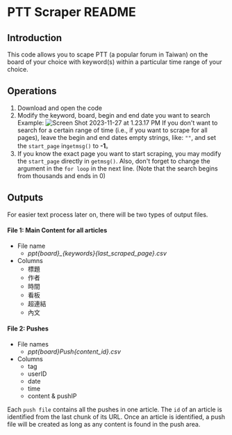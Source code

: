 # PTT Scraper README

## Introduction
This code allows you to scape PTT (a popular forum in Taiwan) on the board of your choice with keyword(s) within a particular time range of your choice. 

## Operations
1. Download and open the code
2. Modify the keyword, board, begin and end date you want to search
Example:
![Screen Shot 2023-11-27 at 1.23.17 PM](https://hackmd.io/_uploads/SJsAOYMra.png)
If you don't want to search for a certain range of time (i.e., if you want to scrape for all pages), leave the begin and end dates empty strings, like: `""`, and set the `start_page` in`getmsg()` to **-1**。
3. If you know the exact page you want to start scraping, you may modify the `start_page` directly in `getmsg()`. Also, don't forget to change the argument in the `for loop` in the next line. (Note that the search begins from thousands and ends in 0)


## Outputs
For easier text process later on, there will be two types of output files.
#### File 1: Main Content for all articles 
* File name
    * *ppt{board}_{keywords}{last_scraped_page}.csv*
* Columns
    * 標題
    * 作者
    * 時間
    * 看板
    * 超連結
    * 內文

#### File 2: Pushes
* File names 
    * *ppt{board}Push{content_id}.csv*
* Columns
    * tag
    * userID
    * date
    * time
    * content & pushIP

Each `push file` contains all the pushes in one article. The `id` of an article is identified from the last chunk of its URL. Once an article is identified, a push file will be created as long as any content is found in the push area.

